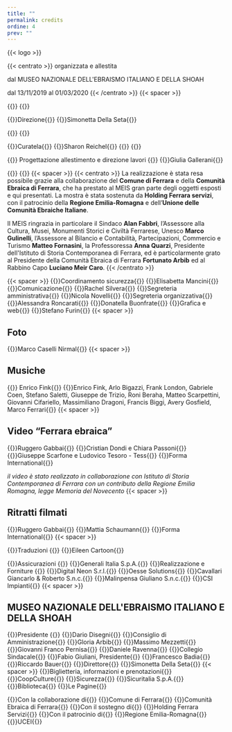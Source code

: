 ```yaml
---
title: ""
permalink: credits
ordine: 4
prev: ""
---
```

{{< logo >}}

{{< centrato >}}
organizzata e allestita 

dal MUSEO NAZIONALE DELL'EBRAISMO ITALIANO E DELLA SHOAH 

dal 13/11/2019 al 01/03/2020
{{< /centrato >}}
{{< spacer >}}

{{<row>}}
{{<column3 classe="is-center">}}

{{<ruolo>}}Direzione{{</ruolo>}}
{{<persona>}}Simonetta Della Seta{{</persona>}}

{{</column3>}}
{{<column3 classe="is-center">}}

{{<ruolo>}}Curatela{{</ruolo>}}
{{<persona>}}Sharon Reichel{{</persona>}}
{{</column3>}}
{{<column3 classe="is-center">}}

{{<ruolo>}}
Progettazione allestimento 
e direzione lavori
{{</ruolo>}}
{{<persona>}}Giulia Gallerani{{</persona>}}

{{</column3>}}
{{</row>}}
{{< spacer >}}
{{< centrato >}}
La realizzazione è stata resa possibile grazie alla collaborazione del **Comune di Ferrara**  e della **Comunità Ebraica di Ferrara**, che ha prestato al MEIS gran parte degli oggetti esposti e qui presentati. La mostra è stata sostenuta da **Holding Ferrara servizi**, con il patrocinio della **Regione Emilia-Romagna** e dell’**Unione delle Comunità Ebraiche Italiane**. 


Il MEIS ringrazia  in particolare il Sindaco **Alan Fabbri**, l’Assessore alla Cultura, Musei, Monumenti Storici e Civiltà Ferrarese, Unesco **Marco Gulinelli**, l’Assessore al Bilancio e Contabilità, Partecipazioni, Commercio e Turismo **Matteo Fornasini**, la Professoressa **Anna Quarzi**, Presidente dell'Istituto di Storia Contemporanea di Ferrara, ed è particolarmente grato  al Presidente della Comunità Ebraica di Ferrara **Fortunato Arbib** ed al Rabbino Capo **Luciano Meir Caro**.
{{< /centrato >}}

{{< spacer >}}
{{<ruolo>}}Coordinamento sicurezza{{</ruolo>}}
{{<persona>}}Elisabetta Mancini{{</persona>}}
{{<ruolo>}}Comunicazione{{</ruolo>}}
{{<persona>}}Rachel Silvera{{</persona>}}
{{<ruolo>}}Segreteria amministrativa{{</ruolo>}}
{{<persona>}}Nicola Novelli{{</persona>}}
{{<ruolo>}}Segreteria organizzativa{{</ruolo>}}
{{<persona>}}Alessandra Roncarati{{</persona>}}
{{<persona>}}Donatella Buonfrate{{</persona>}}
{{<ruolo>}}Grafica e web{{</ruolo>}}
{{<persona>}}Stefano Furin{{</persona>}}
{{< spacer >}}
## Foto
{{<persona>}}Marco Caselli Nirmal{{</persona>}}
{{< spacer >}}
## Musiche
{{<persona attivita="Registrazioni">}} Enrico Fink{{</persona>}}
{{<persona attivita="Musicisti">}}Enrico Fink, Arlo Bigazzi, Frank London, Gabriele Coen, Stefano Saletti, Giuseppe de Trizio, Roni Beraha, Matteo Scarpettini, Giovanni Cifariello, Massimiliano Dragoni, Francis Biggi, Avery Gosfield, Marco Ferrari{{</persona>}}
{{< spacer >}}
## Video “Ferrara ebraica”
{{<persona attivita="Regia">}}Ruggero Gabbai{{</persona>}}
{{<persona attivita="Montaggio">}}Cristian Dondi e Chiara Passoni{{</persona>}}
{{<persona attivita="Riprese">}}Giuseppe Scarfone e Ludovico Tesoro - Tess{{</persona>}}
{{<persona attivita="Produzione">}}Forma International{{</persona>}}

*il video è stato realizzato in collaborazione con Istituto di Storia Contemporanea di Ferrara con un contributo della Regione Emilia Romagna, legge Memoria del Novecento*
{{< spacer >}}
## Ritratti filmati
{{<persona attivita="Regia">}}Ruggero Gabbai{{</persona>}}
{{<persona attivita="Montaggio">}}Mattia Schaumann{{</persona>}}
{{<persona attivita="Produzione">}}Forma International{{</persona>}}
{{< spacer >}}

{{<ruolo>}}Traduzioni {{</ruolo>}}
{{<persona>}}Eileen Cartoon{{</persona>}}

{{<ruolo>}}Assicurazioni {{</ruolo>}}
{{<persona>}}Generali Italia S.p.A.{{</persona>}}
{{<ruolo>}}Realizzazione e Forniture {{</ruolo>}}
{{<persona>}}Digital Neon S.r.l.{{</persona>}}
{{<persona>}}Oesse Solutions{{</persona>}}
{{<persona>}}Cavallari Giancarlo & Roberto S.n.c.{{</persona>}}
{{<persona>}}Malinpensa Giuliano S.n.c.{{</persona>}}
{{<persona>}}CSI Impianti{{</persona>}}
{{< spacer >}}
## MUSEO NAZIONALE DELL'EBRAISMO ITALIANO E DELLA SHOAH
{{<ruolo>}}Presidente {{</ruolo>}}
{{<persona>}}Dario Disegni{{</persona>}}
{{<ruolo>}}Consiglio di Amministrazione{{</ruolo>}}
{{<persona>}}Gloria Arbib{{</persona>}}
{{<persona>}}Massimo Mezzetti{{</persona>}}
{{<persona>}}Giovanni Franco Pernisa{{</persona>}}
{{<persona>}}Daniele Ravenna{{</persona>}}
{{<ruolo>}}Collegio Sindacale{{</ruolo>}}
{{<persona>}}Fabio Giuliani, Presidente{{</persona>}}
{{<persona>}}Francesco Badia{{</persona>}}
{{<persona>}}Riccardo Bauer{{</persona>}}
{{<ruolo>}}Direttore{{</ruolo>}}
{{<persona>}}Simonetta Della Seta{{</persona>}}
{{< spacer >}}
{{<ruolo>}}Biglietteria, informazioni e prenotazioni{{</ruolo>}}
{{<persona>}}CoopCulture{{</persona>}}
{{<ruolo>}}Sicurezza{{</ruolo>}}
{{<persona>}}Sicuritalia S.p.A.{{</persona>}}
{{<ruolo>}}Biblioteca{{</ruolo>}}
{{<persona>}}Le Pagine{{</persona>}}

{{<ruolo>}}Con la collaborazione di{{</ruolo>}}
{{<persona>}}Comune di Ferrara{{</persona>}}
{{<persona>}}Comunità Ebraica di Ferrara{{</persona>}}
{{<ruolo>}}Con il sostegno di{{</ruolo>}}
{{<persona>}}Holding Ferrara Servizi{{</persona>}}
{{<ruolo>}}Con il patrocinio di{{</ruolo>}}
{{<persona>}}Regione Emilia-Romagna{{</persona>}}
{{<persona>}}UCEI{{</persona>}}

